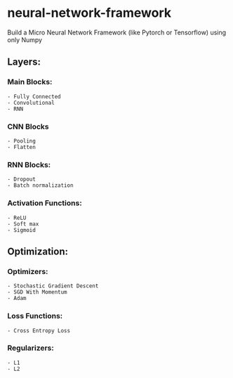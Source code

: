 # neural-network-framework
Build a Micro Neural Network Framework (like Pytorch or Tensorflow) using only Numpy

## Layers:
### Main Blocks:
    - Fully Connected
    - Convolutional
    - RNN
### CNN Blocks
    - Pooling
    - Flatten
### RNN Blocks:
    - Dropout
    - Batch normalization
### Activation Functions:
    - ReLU
    - Soft max
    - Sigmoid

## Optimization:
### Optimizers: 
    - Stochastic Gradient Descent
    - SGD With Momentum
    - Adam
### Loss Functions:
    - Cross Entropy Loss
### Regularizers:
    - L1
    - L2
